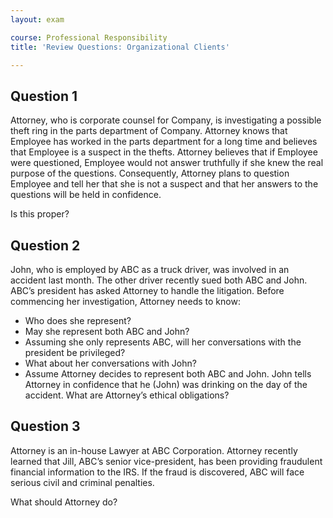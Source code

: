 ```yaml
---
layout: exam

course: Professional Responsibility
title: 'Review Questions: Organizational Clients'

---
```


## Question 1

Attorney, who is corporate counsel for Company, is investigating a possible theft ring in the parts department of Company. Attorney knows that Employee has worked in the parts department for a long time and believes that Employee is a suspect in the thefts. Attorney believes that if Employee were questioned, Employee would not answer truthfully if she knew the real purpose of the questions. Consequently, Attorney plans to question Employee and tell her that she is not a suspect and that her answers to the questions will be held in confidence. 

Is this proper?

## Question 2

John, who is employed by ABC as a truck driver, was involved in an accident last month. The other driver recently sued both ABC and John. ABC’s president has asked Attorney to handle the litigation. Before commencing her investigation, Attorney needs to know:
	
-  Who does she represent?	
-  May she represent both ABC and John?
-  Assuming she only represents ABC, will her conversations with the president be privileged?
-  What about her conversations with John?
-  Assume Attorney decides to represent both ABC and John. John tells Attorney in confidence that he (John) was drinking on the day of the accident. What are Attorney’s ethical obligations?

## Question 3

Attorney is an in-house Lawyer at ABC Corporation. Attorney recently learned that Jill, ABC’s senior vice-president, has been providing fraudulent financial information to the IRS. If the fraud is discovered, ABC will face serious civil and criminal penalties. 

What should Attorney do?